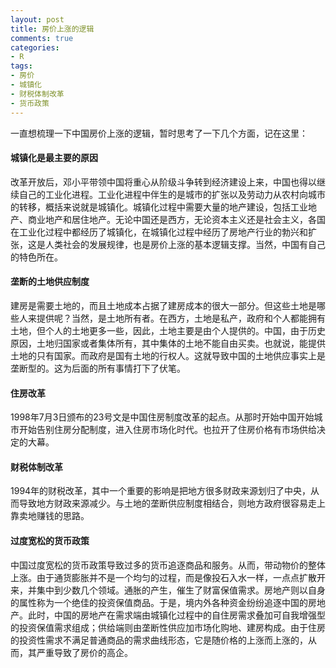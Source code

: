 ```yaml
---
layout: post
title: 房价上涨的逻辑
comments: true
categories:
- R
tags:
- 房价
- 城镇化
- 财税体制改革
- 货币政策
---
```


一直想梳理一下中国房价上涨的逻辑，暂时思考了一下几个方面，记在这里：

#### 城镇化是最主要的原因

改革开放后，邓小平带领中国将重心从阶级斗争转到经济建设上来，中国也得以继续自己的工业化进程。工业化进程中伴生的是城市的扩张以及劳动力从农村向城市的转移，概括来说就是城镇化。城镇化过程中需要大量的地产建设，包括工业地产、商业地产和居住地产。无论中国还是西方，无论资本主义还是社会主义，各国在工业化过程中都经历了城镇化，在城镇化过程中经历了房地产行业的勃兴和扩张，这是人类社会的发展规律，也是房价上涨的基本逻辑支撑。当然，中国有自己的特色所在。

#### 垄断的土地供应制度

建房是需要土地的，而且土地成本占据了建房成本的很大一部分。但这些土地是哪些人来提供呢？当然，是土地所有者。在西方，土地是私产，政府和个人都能拥有土地，但个人的土地更多一些，因此，土地主要是由个人提供的。中国，由于历史原因，土地归国家或者集体所有，其中集体的土地不能自由买卖。也就说，能提供土地的只有国家。而政府是国有土地的行权人。这就导致中国的土地供应事实上是垄断型的。这为后面的所有事情打下了伏笔。

#### 住房改革

1998年7月3日颁布的23号文是中国住房制度改革的起点。从那时开始中国开始城市开始告别住房分配制度，进入住房市场化时代。也拉开了住房价格有市场供给决定的大幕。

#### 财税体制改革

1994年的财税改革，其中一个重要的影响是把地方很多财政来源划归了中央，从而导致地方财政来源减少。与土地的垄断供应制度相结合，则地方政府很容易走上靠卖地赚钱的思路。

#### 过度宽松的货币政策

中国过度宽松的货币政策导致过多的货币追逐商品和服务。从而，带动物价的整体上涨。由于通货膨胀并不是一个均匀的过程，而是像投石入水一样，一点点扩散开来，并集中到少数几个领域。通胀的产生，催生了财富保值需求。房地产则以自身的属性称为一个绝佳的投资保值商品。于是，境内外各种资金纷纷追逐中国的房地产。此时，中国的房地产在需求端由城镇化过程中的自住房需求叠加可自我增强型的投资保值需求组成；供给端则由垄断性供应加市场化购地、建房构成。由于住房的投资性需求不满足普通商品的需求曲线形态，它是随价格的上涨而上涨的，从而，其严重导致了房价的高企。
